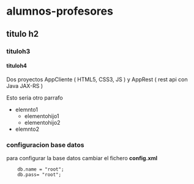 # alumnos-profesores
## titulo h2
### tituloh3
#### tituloh4
Dos proyectos AppCliente ( HTML5, CSS3, JS ) y AppRest ( rest api con Java JAX-RS )

Esto seria otro parrafo

- elemnto1
    - elementohijo1
    - elementohijo2
- elemnto2

### configuracion base datos

para configurar la base datos cambiar el fichero **config.xml**

~~~
    db.name = "root";
    db.pass= "root";
~~~
